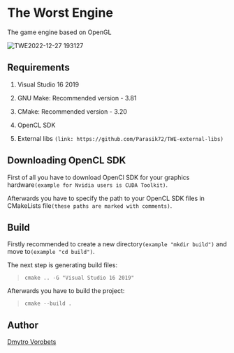 # The Worst Engine

The game engine based on OpenGL

![TWE2022-12-27 193127](https://user-images.githubusercontent.com/82779713/209701495-714ab995-ecad-4477-a941-4d85389fef81.png)

## Requirements
1. Visual Studio 16 2019

2. GNU Make: Recommended version - 3.81

3. CMake: Recommended version - 3.20

4. OpenCL SDK

5. External libs `(link: https://github.com/Parasik72/TWE-external-libs)`

## Downloading OpenCL SDK
First of all you have to download OpenCl SDK for your graphics hardware`(example for Nvidia users is CUDA Toolkit)`.

Afterwards you have to specify the path to your OpenCL SDK files in CMakeLists file`(these paths are marked with comments)`.

## Build
Firstly recommended to create a new directory`(example "mkdir build")` and move to`(example "cd build")`.

The next step is generating build files:
>`cmake .. -G "Visual Studio 16 2019"`

Afterwards you have to build the project:
>`cmake --build .`

## Author
[Dmytro Vorobets](https://github.com/Parasik72)
